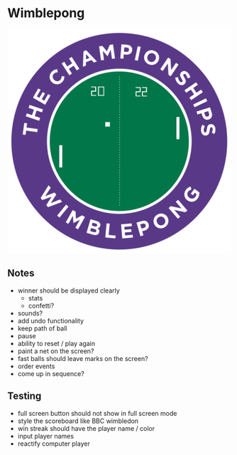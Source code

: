 # Wimblepong

![wimblepong](./public/wimblepong.png)

## Notes

- winner should be displayed clearly
  - stats
  - confetti?
- sounds?
- add undo functionality
- keep path of ball
- pause
- ability to reset / play again
- paint a net on the screen?
- fast balls should leave marks on the screen?
- order events
- come up in sequence?

## Testing

- full screen button should not show in full screen mode
- style the scoreboard like BBC wimbledon
- win streak should have the player name / color
- input player names
- reactify computer player

